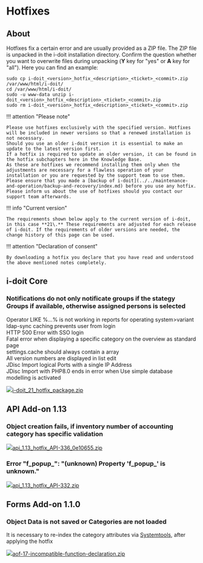 # Hotfixes

About
-----

Hotfixes fix a certain error and are usually provided as a ZIP file. The ZIP file is unpacked in the i-doit installation directory. Confirm the question whether you want to overwrite files during unpacking (**Y** key for "yes" or **A** key for "all"). Here you can find an example:

    sudo cp i-doit_<version>_hotfix_<description>_<ticket>_<commit>.zip /var/www/html/i-doit/
    cd /var/www/html/i-doit/
    sudo -u www-data unzip i-doit_<version>_hotfix_<description>_<ticket>_<commit>.zip
    sudo rm i-doit_<version>_hotfix_<description>_<ticket>_<commit>.zip

!!! attention "Please note"

    Please use hotfixes exclusively with the specified version. Hotfixes will be included in newer versions so that a renewed installation is not necessary.
    Should you use an older i-doit version it is essential to make an update to the latest version first.
    If a hotfix is required to update an older version, it can be found in the hotfix subchapters here in the Knowledge Base.
    As these are hotfixes we recommend installing them only when the adjustments are necessary for a flawless operation of your installation or you are requested by the support team to use them. Please ensure that you made a [backup of i-doit](../../maintenance-and-operation/backup-and-recovery/index.md) before you use any hotfix.
    Please inform us about the use of hotfixes should you contact our support team afterwards.

!!! info "Current version"

    The requirements shown below apply to the current version of i-doit, in this case **21\.** These requirements are adjusted for each release of i-doit. If the requirements of older versions are needed, the change history of this page can be used.

!!! attention "Declaration of consent"

    By downloading a hotfix you declare that you have read and understood the above mentioned notes completely.

i-doit Core
-----------

### Notifications do not only notificate groups if the stategy Groups if available, otherwise assigned persons is selected  
Operator LIKE %...% is not working in reports for operating system>variant  
ldap-sync caching prevents user from login  
HTTP 500 Error with SSO login  
Fatal error when displaying a specific category on the overview as standard page  
settings.cache should always contain a array  
All version numbers are displayed in list edit  
JDisc Import logical Ports with a single IP Address  
JDisc Import with PHP8.0 ends in error when Use simple database modelling is activated

[![](/s/-rg4ht/8803/xi7l17/5.0.0/_/download/resources/com.atlassian.confluence.plugins.confluence-view-file-macro:view-file-macro-resources/images/placeholder-small-zip.png)i-doit\_21\_hotfix\_package.zip](/download/attachments/127140823/i-doit_21_hotfix_package.zip?version=1&modificationDate=1670941575713&api=v2)

API Add-on 1.13
---------------

### Object creation fails, if inventory number of accounting category has specific validation

[![](/s/-rg4ht/8803/xi7l17/5.0.0/_/download/resources/com.atlassian.confluence.plugins.confluence-view-file-macro:view-file-macro-resources/images/placeholder-small-zip.png)api\_1.13\_hotfix\_API-336\_0e10655.zip](/download/attachments/127140823/api_1.13_hotfix_API-336_0e10655.zip?version=1&modificationDate=1668089159405&api=v2)

### Error "f\_popup\_": "(unknown) Property 'f\_popup\_' is unknown."

[![](/s/-rg4ht/8803/xi7l17/5.0.0/_/download/resources/com.atlassian.confluence.plugins.confluence-view-file-macro:view-file-macro-resources/images/placeholder-small-zip.png)api\_1.13\_hotfix\_API-332.zip](/download/attachments/127140823/api_1.13_hotfix_API-332.zip?version=1&modificationDate=1669219021265&api=v2)

Forms Add-on 1.1.0
------------------

### Object Data is not saved or Categories are not loaded

It is necessary to re-index the category attributes via [Systemtools](/display/en/System+Tools), after applying the hotfix

[![](/s/-rg4ht/8803/xi7l17/5.0.0/_/download/resources/com.atlassian.confluence.plugins.confluence-view-file-macro:view-file-macro-resources/images/placeholder-small-zip.png)aof-17-incompatible-function-declaration.zip](/download/attachments/127140823/aof-17-incompatible-function-declaration.zip?version=3&modificationDate=1671123399589&api=v2)